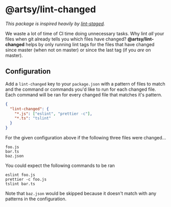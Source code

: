 # @artsy/lint-changed

_This package is inspired heavily by [lint-staged](https://github.com/okonet/lint-staged#readme)._

We waste a lot of time of CI time doing unnecessary tasks. Why lint _all_ your files when git already tells you which files have changed? **@artsy/lint-changed** helps by only running lint tags for the files that have changed since master (when not on master) or since the last tag (if you _are_ on master).

## Configuration

Add a `lint-changed` key to your `package.json` with a pattern of files to match and the command or commands you'd like to run for each changed file. Each command will be ran for every changed file that matches it's pattern.

```json
{
  "lint-changed": {
    "*.js": ["eslint", "prettier -c"],
    "*.ts": "tslint"
  }
}
```

For the given configuration above if the following three files were changed...

```
foo.js
bar.ts
baz.json
```

You could expect the following commands to be ran

```
eslint foo.js
prettier -c foo.js
tslint bar.ts
```

Note that `baz.json` would be skipped because it doesn't match with any patterns in the configuration.
